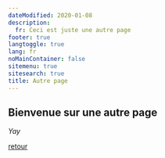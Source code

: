```yaml
---
dateModified: 2020-01-08
description: 
  fr: Ceci est juste une autre page
footer: true
langtoggle: true
lang: fr
noMainContainer: false
sitemenu: true
sitesearch: true
title: Autre page
---
```


## Bienvenue sur une autre page

_Yay_

[retour](./index-fr.html)
